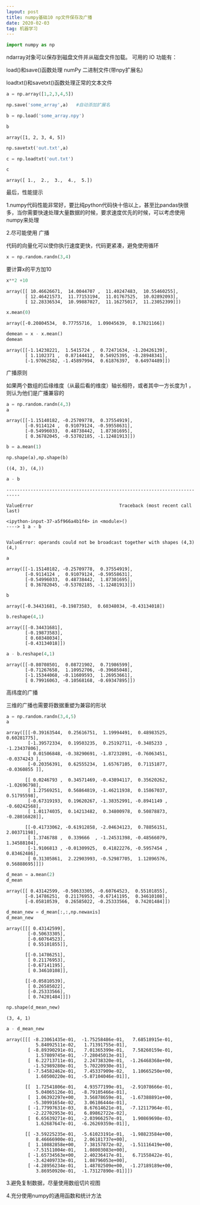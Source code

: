 ```yaml
---
layout: post
title: numpy基础10 np文件保存及广播
date: 2020-02-03
tag: 机器学习
---
```



```python
import numpy as np
```

ndarray对象可以保存到磁盘文件并从磁盘文件加载。 可用的 IO 功能有：

load()和save()函数处理 numPy 二进制文件(带npy扩展名)

loadtxt()和savetxt()函数处理正常的文本文件


```python
a = np.array([1,2,3,4,5])
```


```python
np.save('some_array',a)   #自动添加扩展名
```


```python
b = np.load('some_array.npy')
```


```python
b
```




    array([1, 2, 3, 4, 5])




```python
np.savetxt('out.txt',a) 
```


```python
c = np.loadtxt('out.txt')
```


```python
c
```




    array([ 1.,  2.,  3.,  4.,  5.])



最后，性能提示

1.numpy代码性能非常好，要比纯python代码快十倍以上，甚至比pandas快很多，当你需要快速处理大量数据的时候，要求速度优先的时候，可以考虑使用numpy来处理

2.尽可能使用    广播

代码的向量化可以使你执行速度更快，代码更紧凑，避免使用循环


```python
x = np.random.randn(3,4)
```

要计算x的平方加10


```python
x**2 +10
```




    array([[ 10.46626671,  14.0044707 ,  11.40247483,  10.55460255],
           [ 12.46421573,  11.77153194,  11.01767525,  10.02892093],
           [ 12.28336534,  10.99887027,  11.16275017,  11.23052399]])




```python
x.mean(0)
```




    array([-0.20804534,  0.77755716,  1.09045639,  0.17821166])




```python
demean = x - x.mean()
demean
```




    array([[-1.14238221,  1.5415724 ,  0.72471634, -1.20426139],
           [ 1.1102371 ,  0.87144412,  0.54925395, -0.28948341],
           [-1.97062582, -1.45897994,  0.61876397,  0.64974489]])



广播原则

如果两个数组的后缘维度（从最后看的维度）轴长相符，或者其中一方长度为1 ，则认为他们是广播兼容的


```python
a = np.random.randn(4,3)
a
```




    array([[-1.15140182, -0.25709778,  0.37554919],
           [-0.9114124 ,  0.91079124, -0.59558631],
           [-0.54996033,  0.48738442,  1.87301695],
           [ 0.36782045, -0.53702185, -1.12481913]])




```python
b = a.mean(1)
```


```python
np.shape(a),np.shape(b)
```




    ((4, 3), (4,))




```python
a - b
```


    ---------------------------------------------------------------------------

    ValueError                                Traceback (most recent call last)

    <ipython-input-37-a5f966a4b1f4> in <module>()
    ----> 1 a - b
    

    ValueError: operands could not be broadcast together with shapes (4,3) (4,) 



```python
a
```




    array([[-1.15140182, -0.25709778,  0.37554919],
           [-0.9114124 ,  0.91079124, -0.59558631],
           [-0.54996033,  0.48738442,  1.87301695],
           [ 0.36782045, -0.53702185, -1.12481913]])




```python
b
```




    array([-0.34431681, -0.19873583,  0.60348034, -0.43134018])




```python
b.reshape(4,1)
```




    array([[-0.34431681],
           [-0.19873583],
           [ 0.60348034],
           [-0.43134018]])




```python
a - b.reshape(4,1)
```




    array([[-0.80708501,  0.08721902,  0.71986599],
           [-0.71267658,  1.10952706, -0.39685048],
           [-1.15344068, -0.11609593,  1.26953661],
           [ 0.79916063, -0.10568168, -0.69347895]])



高纬度的广播

三维的广播也需要将数据重塑为兼容的形状


```python
a = np.random.randn(3,4,5)
a
```




    array([[[-0.39163544,  0.25616751,  1.19994491,  0.48983525,  0.60281775],
            [-1.39572334,  0.19503235,  0.25192711, -0.3485233 , -1.23437806],
            [ 0.01506848, -0.38290691, -1.87232891, -0.76063451, -0.0374243 ],
            [-0.20356391,  0.62555234,  1.65767105,  0.71151877, -0.0360855 ]],
    
           [[ 0.0246793 ,  0.34571469, -0.43894117,  0.35620262, -1.02696798],
            [ 1.27569251,  0.56864819, -1.46211938,  0.15867037,  0.51795598],
            [-0.67319193,  0.19620267, -1.38352991, -0.8941149 , -0.60242568],
            [ 1.01174035,  0.14213482,  0.34800978,  0.50878873, -0.28016828]],
    
           [[-0.41733062, -0.61912858, -2.04634123,  0.78856151,  2.00371198],
            [ 1.3746788 ,  0.339666  , -1.24531398, -0.48566079,  1.34588104],
            [-1.9106813 , -0.01309925,  0.41822276, -0.5957454 ,  0.83462486],
            [ 0.31305861,  2.22903993, -0.52987705,  1.12896576,  0.56888695]]])




```python
d_mean = a.mean(2)
d_mean
```




    array([[ 0.43142599, -0.50633305, -0.60764523,  0.55101855],
           [-0.14786251,  0.21176953, -0.67141195,  0.34610108],
           [-0.05810539,  0.26585022, -0.25333566,  0.74201484]])




```python
d_mean_new = d_mean[:,:,np.newaxis]
d_mean_new
```




    array([[[ 0.43142599],
            [-0.50633305],
            [-0.60764523],
            [ 0.55101855]],
    
           [[-0.14786251],
            [ 0.21176953],
            [-0.67141195],
            [ 0.34610108]],
    
           [[-0.05810539],
            [ 0.26585022],
            [-0.25333566],
            [ 0.74201484]]])




```python
np.shape(d_mean_new)
```




    (3, 4, 1)




```python
a - d_mean_new
```




    array([[[ -8.23061435e-01,  -1.75258486e-01,   7.68518915e-01,
               5.84092511e-02,   1.71391755e-01],
            [ -8.89390291e-01,   7.01365399e-01,   7.58260159e-01,
               1.57809745e-01,  -7.28045013e-01],
            [  6.22713711e-01,   2.24738320e-01,  -1.26468368e+00,
              -1.52989280e-01,   5.70220930e-01],
            [ -7.54582462e-01,   7.45337909e-02,   1.10665250e+00,
               1.60500220e-01,  -5.87104046e-01]],
    
           [[  1.72541806e-01,   4.93577199e-01,  -2.91078666e-01,
               5.04065126e-01,  -8.79105466e-01],
            [  1.06392297e+00,   3.56878659e-01,  -1.67388891e+00,
              -5.30991654e-02,   3.06186444e-01],
            [ -1.77997631e-03,   8.67614621e-01,  -7.12117964e-01,
              -2.22702953e-01,   6.89862722e-02],
            [  6.65639271e-01,  -2.03966257e-01,   1.90869698e-03,
               1.62687647e-01,  -6.26269359e-01]],
    
           [[ -3.59225235e-01,  -5.61023191e-01,  -1.98823584e+00,
               8.46666900e-01,   2.06181737e+00],
            [  1.10882858e+00,   7.38157872e-02,  -1.51116419e+00,
              -7.51511004e-01,   1.08003083e+00],
            [ -1.65734563e+00,   2.40236417e-01,   6.71558422e-01,
              -3.42409733e-01,   1.08796053e+00],
            [ -4.28956234e-01,   1.48702509e+00,  -1.27189189e+00,
               3.86950920e-01,  -1.73127890e-01]]])



3.避免复制数据，尽量使用数组切片视图

4.充分使用numpy的通用函数和统计方法


```python

```
